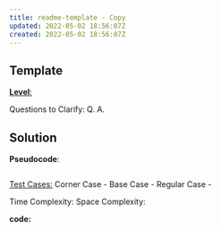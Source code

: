 ```yaml
---
title: readme-template - Copy
updated: 2022-05-02 18:56:07Z
created: 2022-05-02 18:56:07Z
---
```


## **Template**

<ins>**Level**:</ins>

Questions to Clarify:
Q.
A.

## Solution

**Pseudocode**:
```

```
<ins>Test Cases:</ins>
Corner Case -
Base Case -
Regular Case -

Time Complexity:
Space Complexity:

**code:**
```java

```
